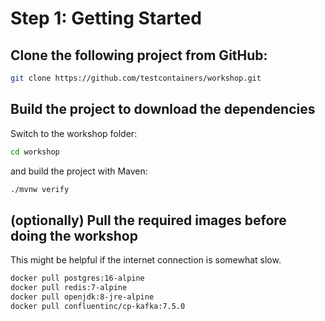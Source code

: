 # Step 1: Getting Started

## Clone the following project from GitHub:
```bash
git clone https://github.com/testcontainers/workshop.git
```

## Build the project to download the dependencies
Switch to the workshop folder:
```bash
cd workshop
```
and build the project with Maven:
```bash
./mvnw verify
```

## \(optionally\) Pull the required images before doing the workshop

This might be helpful if the internet connection is somewhat slow.
```bash
docker pull postgres:16-alpine
docker pull redis:7-alpine
docker pull openjdk:8-jre-alpine
docker pull confluentinc/cp-kafka:7.5.0
```